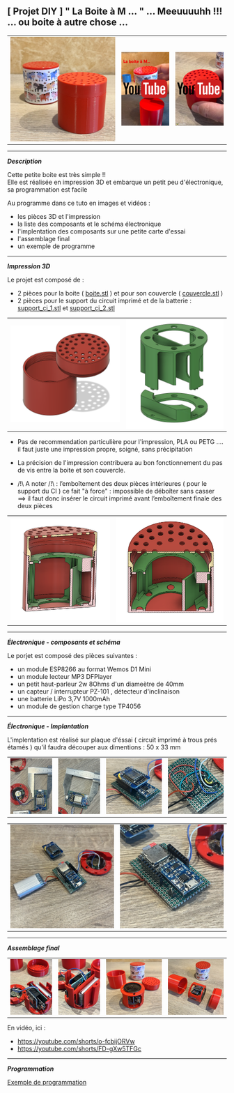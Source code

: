 ## [ Projet DIY ] " La Boite à M ... "  ... Meeuuuuhh !!! ... ou boite à autre chose ... 

<table  width="100%"><tbody>
<tr>
<td align="center" width="49%"><img src="photos/IMG_4726.JPEG"></td>

<td align="center" width="24%"><a href="https://youtube.com/shorts/z0yPpo4DU60"><img src="img/boite_a_M_youtube_1.png"></a></td>
<td align="center" width="24%"><a href="https://www.youtube.com/shorts/TMsXGQWfiJk"><img src="img/boite_a_M_youtube_2.png"></a></td>

</tr>
</tbody></table>  

---

***Description***

Cette petite boite est très simple !! <br>
Elle est réalisée en impression 3D et embarque un petit peu d'électronique, sa programmation est facile <br>

Au programme dans ce tuto en images et vidéos :

* les pièces 3D et l'impression
* la liste des composants et le schéma électronique
* l'implentation des composants sur une petite carte d'essai
* l'assemblage final
* un exemple de programme


---
***Impression 3D***

Le projet est composé de :

* 2 pièces pour la boite ( [boite.stl](STL/boite.stl) ) et pour son couvercle ( [couvercle.stl](STL/couvercle.stl) )
* 2 pièces pour le support du circuit imprimé et de la batterie : [support_ci_1.stl](STL/support_ci_1.stl) et [support_ci_2.stl](STL/support_ci_2.stl)


<table width="100%">
<td align="center"><img src="img/img4.png" ></td>
<td align="center"><img src="img/img5.png" ></td>
</table>

* Pas de recommendation particulière pour l'impression, PLA ou PETG .... il faut juste une impression propre, soigné, sans précipitation<br> 
* La précision de l'impression contribuera au bon fonctionnement du pas de vis entre la boite et son couvercle.<br>

* /!\ A noter /!\ : l’emboîtement des deux pièces intérieures ( pour le support du CI ) ce fait "à force" : impossible de déboîter sans casser <br>
==> il faut donc insérer le circuit imprimé avant l’emboîtement finale des deux pièces

<table width="100%">
<td align="center"><img src="img/img2.png" ></td>
<td align="center"><img src="img/img3.png" ></td>
</table>


---
***Électronique - composants et schéma***

Le porjet est composé des pièces suivantes :

* un module ESP8266 au format Wemos D1 Mini
* un module lecteur MP3 DFPlayer
* un petit haut-parleur 2w 8Ohms d'un diameètre de 40mm
* un capteur / interrupteur PZ-101 , détecteur d'inclinaison
* une batterie LiPo 3,7V 1000mAh
* un module de gestion charge type TP4056


---
***Électronique - Implantation***

L'implentation est réalisé sur plaque d'éssai ( circuit imprimé à trous prés étamés ) qu'il faudra découper aux dimentions : 50 x 33 mm



<table width="100%">
<td align="center"><img src="photos/IMG_4691.JPEG" ></td>
<td align="center"><img src="photos/IMG_4692.JPEG" ></td>
<td align="center"><img src="photos/IMG_4690.JPEG" ></td>
<td align="center"><img src="photos/IMG_4688.JPEG" ></td>

</table>

<table width="100%">
<td align="center"><img src="photos/IMG_4682.JPEG" ></td>
<td align="center"><img src="photos/IMG_4683.JPEG" ></td>
</table>


---
***Assemblage final***


<table width="100%">
<td align="center"><img src="photos/IMG_4693.JPEG" ></td>
<td align="center"><img src="photos/IMG_4694.JPEG" ></td>
<td align="center"><img src="photos/IMG_4721.JPEG" ></td>
<td align="center"><img src="photos/IMG_4722.JPEG" ></td>
</table>

En vidéo, ici :

* https://youtube.com/shorts/o-fcbijORVw
* https://youtube.com/shorts/FD-gXw5TFGc


---
***Programmation***


[Exemple de programmation](code/01_Projet_Boite_a_M.ino)


